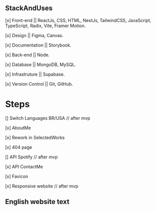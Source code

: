 ## StackAndUses

 [x] Front-end || ReactJs, CSS, HTML, NextJs, TailwindCSS, JavaScript, TypeScript, Radix, Vite, Framer Motion.

 [x] Design || Figma, Canvas.

 [x] Documentation || Storybook.

 [x] Back-end || Node.

 [x] Database || MongoDB, MySQL.

 [x] Infrastruture ||  Supabase.

 [x] Version Control || Git, GitHub.

# Steps

[] Switch Languages BR/USA // after mvp

[x] AboutMe

[x] Rework in SelectedWorks

[x] 404 page

[] API Spotify // after mvp

[x] API ContactMe 

[x] Favicon

[x] Responsive website // after mvp

## English website text


